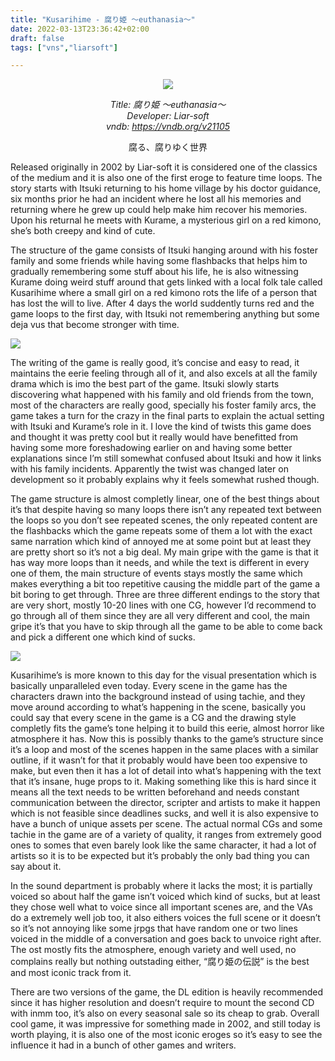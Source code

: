```yaml
---
title: "Kusarihime - 腐り姫 ～euthanasia～"
date: 2022-03-13T23:36:42+02:00
draft: false
tags: ["vns","liarsoft"]

---
```


<center>

![](/unikansou/images/kusarihime/1.jpg)

*Title: 腐り姫 ～euthanasia～ <br/>
Developer: Liar-soft <br/>
vndb: https://vndb.org/v21105*

腐る、腐りゆく世界

</center>



<!--more-->

Released originally in 2002 by Liar-soft it is considered one of the classics of the medium and it is also one of the first eroge to feature time loops. The story starts with Itsuki returning to his home village by his doctor guidance, six months prior he had an incident where he lost all his memories and returning where he grew up could help make him recover his memories. Upon his returnal he meets with Kurame, a mysterious girl on a red kimono, she’s both creepy and kind of cute.

The structure of the game consists of Itsuki hanging around with his foster family and some friends while having some flashbacks that helps him to gradually remembering some stuff about his life, he is also witnessing Kurame doing weird stuff around that gets linked with a local folk tale called Kusarihime where a small girl on a red kimono rots the life of a person that has lost the will to live. After 4 days the world suddently turns red and the game loops to the first day, with Itsuki not remembering anything but some deja vus that become stronger with time.

![](/unikansou/images/kusarihime/2.jpg)

The writing of the game is really good, it’s concise and easy to read, it maintains the eerie feeling through all of it, and also excels at all the family drama which is imo the best part of the game. Itsuki slowly starts discovering what happened with his family and old friends from the town, most of the characters are really good, specially his foster family arcs, the game takes a turn for the crazy in the final parts to explain the actual setting with Itsuki and Kurame’s role in it. I love the kind of twists this game does and thought it was pretty cool but it really would have benefitted from having some more foreshadowing earlier on and having some better explanations since I’m still somewhat confused about Itsuki and how it links with his family incidents. Apparently the twist was changed later on development so it probably explains why it feels somewhat rushed though.

The game structure is almost completly linear, one of the best things about it’s that despite having so many loops there isn’t any repeated text between the loops so you don’t see repeated scenes, the only repeated content are the flashbacks which the game repeats some of them a lot with the exact same narration which kind of annoyed me at some point but at least they are pretty short so it’s not a big deal. My main gripe with the game is that it has way more loops than it needs, and while the text is different in every one of them, the main structure of events stays mostly the same which makes everything a bit too repetitive causing the middle part of the game a bit boring to get through.
Three are three different endings to the story that are very short, mostly 10-20 lines with one CG, however I’d recommend to go through all of them since they are all very different and cool, the main gripe it’s that you have to skip through all the game to be able to come back and pick a different one which kind of sucks.

![](/unikansou/images/kusarihime/3.jpg)

Kusarihime’s is more known to this day for the visual presentation which is basically unparalleled even today. Every scene in the game has the characters drawn into the background instead of using tachie, and they move around according to what’s happening in the scene, basically you could say that every scene in the game is a CG and the drawing style completly fits the game’s tone helping it to build this eerie, almost horror like atmosphere it has. Now this is possibly thanks to the game’s structure since it’s a loop and most of the scenes happen in the same places with a similar outline, if it wasn’t for that it probably would have been too expensive to make, but even then it has a lot of detail into what’s happening with the text that it’s insane, huge props to it. Making something like this is hard since it means all the text needs to be written beforehand and needs constant communication between the director, scripter and artists to make it happen which is not feasible since deadlines sucks, and well it is also expensive to have a bunch of unique assets per scene.
The actual normal CGs and some tachie in the game are of a variety of quality, it ranges from extremely good ones to somes that even barely look like the same character, it had a lot of artists so it is to be expected but it’s probably the only bad thing you can say about it.

In the sound department is probably where it lacks the most; it is partially voiced so about half the game isn’t voiced which kind of sucks, but at least they chose well what to voice since all important scenes are, and the VAs do a extremely well job too, it also eithers voices the full scene or it doesn’t so it’s not annoying like some jrpgs that have random one or two lines voiced in the middle of a conversation and goes back to unvoice right after.
The ost mostly fits the atmosphere, enough variety and well used, no complains really but nothing outstading either, “腐り姫の伝説” is the best and most iconic track from it.

There are two versions of the game, the DL edition is heavily recommended since it has higher resolution and doesn’t require to mount the second CD with inmm too, it’s also on every seasonal sale so its cheap to grab.
Overall cool game, it was impressive for something made in 2002, and still today is worth playing, it is also one of the most iconic eroges so it’s easy to see the influence it had in a bunch of other games and writers.

